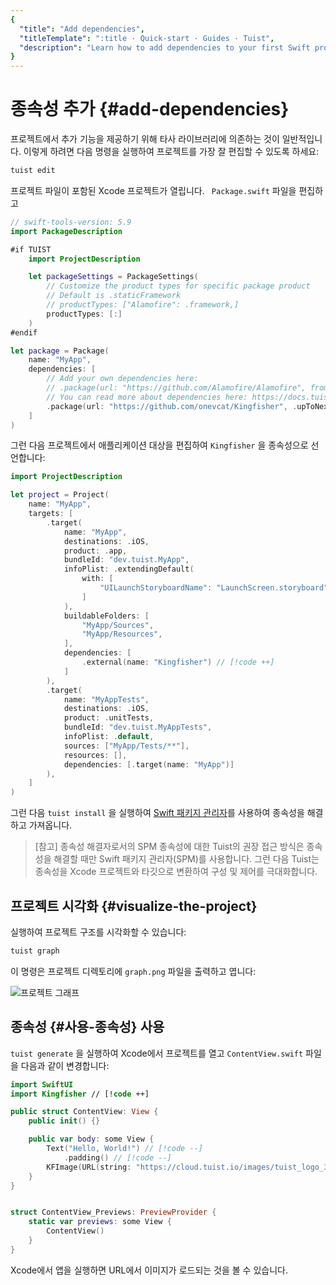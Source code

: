 ```yaml
---
{
  "title": "Add dependencies",
  "titleTemplate": ":title · Quick-start · Guides · Tuist",
  "description": "Learn how to add dependencies to your first Swift project"
}
---
```

# 종속성 추가 {#add-dependencies}

프로젝트에서 추가 기능을 제공하기 위해 타사 라이브러리에 의존하는 것이 일반적입니다. 이렇게 하려면 다음 명령을 실행하여 프로젝트를 가장 잘
편집할 수 있도록 하세요:

```bash
tuist edit
```

프로젝트 파일이 포함된 Xcode 프로젝트가 열립니다. ` Package.swift` 파일을 편집하고

```swift
// swift-tools-version: 5.9
import PackageDescription

#if TUIST
    import ProjectDescription

    let packageSettings = PackageSettings(
        // Customize the product types for specific package product
        // Default is .staticFramework
        // productTypes: ["Alamofire": .framework,]
        productTypes: [:]
    )
#endif

let package = Package(
    name: "MyApp",
    dependencies: [
        // Add your own dependencies here:
        // .package(url: "https://github.com/Alamofire/Alamofire", from: "5.0.0"),
        // You can read more about dependencies here: https://docs.tuist.io/documentation/tuist/dependencies
        .package(url: "https://github.com/onevcat/Kingfisher", .upToNextMajor(from: "7.12.0")) // [!code ++]
    ]
)
```

그런 다음 프로젝트에서 애플리케이션 대상을 편집하여 `Kingfisher` 을 종속성으로 선언합니다:

```swift
import ProjectDescription

let project = Project(
    name: "MyApp",
    targets: [
        .target(
            name: "MyApp",
            destinations: .iOS,
            product: .app,
            bundleId: "dev.tuist.MyApp",
            infoPlist: .extendingDefault(
                with: [
                    "UILaunchStoryboardName": "LaunchScreen.storyboard",
                ]
            ),
            buildableFolders: [
                "MyApp/Sources",
                "MyApp/Resources",
            ],
            dependencies: [
                .external(name: "Kingfisher") // [!code ++]
            ]
        ),
        .target(
            name: "MyAppTests",
            destinations: .iOS,
            product: .unitTests,
            bundleId: "dev.tuist.MyAppTests",
            infoPlist: .default,
            sources: ["MyApp/Tests/**"],
            resources: [],
            dependencies: [.target(name: "MyApp")]
        ),
    ]
)
```

그런 다음 `tuist install` 을 실행하여 [Swift 패키지
관리자](https://www.swift.org/documentation/package-manager/)를 사용하여 종속성을 해결하고
가져옵니다.

> [참고] 종속성 해결자로서의 SPM 종속성에 대한 Tuist의 권장 접근 방식은 종속성을 해결할 때만 Swift 패키지 관리자(SPM)를
> 사용합니다. 그런 다음 Tuist는 종속성을 Xcode 프로젝트와 타깃으로 변환하여 구성 및 제어를 극대화합니다.

## 프로젝트 시각화 {#visualize-the-project}

실행하여 프로젝트 구조를 시각화할 수 있습니다:

```bash
tuist graph
```

이 명령은 프로젝트 디렉토리에 `graph.png` 파일을 출력하고 엽니다:

![프로젝트 그래프](/images/guides/quick-start/graph.png)

## 종속성 {#사용-종속성} 사용

`tuist generate` 을 실행하여 Xcode에서 프로젝트를 열고 `ContentView.swift` 파일을 다음과 같이 변경합니다:

```swift
import SwiftUI
import Kingfisher // [!code ++]

public struct ContentView: View {
    public init() {}

    public var body: some View {
        Text("Hello, World!") // [!code --]
            .padding() // [!code --]
        KFImage(URL(string: "https://cloud.tuist.io/images/tuist_logo_32x32@2x.png")!) // [!code ++]
    }
}


struct ContentView_Previews: PreviewProvider {
    static var previews: some View {
        ContentView()
    }
}
```

Xcode에서 앱을 실행하면 URL에서 이미지가 로드되는 것을 볼 수 있습니다.

